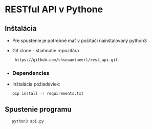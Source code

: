 # RESTful API v Pythone

## Inštalácia
* Pre spustenie je potrebné mať v počítači nainštalovaný python3
* Git clone - stiahnutie repozitára
   ```bash
    https://github.com/chseaamtueerl/rest_api.git
    ```

* ### Dependencies
* Inštalácia požiadaviek:
    ```bash
    pip install -r requirements.txt 
    ```

## Spustenie programu
 ```bash
    python3 api.py 
